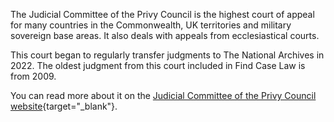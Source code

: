 The Judicial Committee of the Privy Council is the highest court of appeal for many countries in the Commonwealth, UK territories and military sovereign base areas. It also deals with appeals from ecclesiastical courts.

This court began to regularly transfer judgments to The National Archives in 2022. The oldest judgment from this court included in Find Case Law is from 2009.

You can read more about it on the [Judicial Committee of the Privy Council website](https://www.jcpc.uk/about/role-of-the-jcpc.html){target="\_blank"}.
